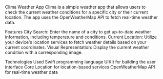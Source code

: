 
Clima Weather App
Clima is a simple weather app that allows users to check the current weather conditions for a specific city or their current location. The app uses the OpenWeatherMap API to fetch real-time weather data.

Features
City Search: Enter the name of a city to get up-to-date weather information, including temperature and conditions.
Current Location: Utilize your device's location services to fetch weather details based on your current coordinates.
Visual Representation: Display the current weather condition with a corresponding image.

Technologies Used
Swift programming language
UIKit for building the user interface
Core Location for location-based services
OpenWeatherMap API for real-time weather data
